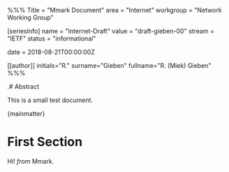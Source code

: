 %%%
Title = "Mmark Document"
area = "Internet"
workgroup = "Network Working Group"

[seriesInfo]
name = "Internet-Draft"
value = "draft-gieben-00"
stream = "IETF"
status = "informational"

date = 2018-08-21T00:00:00Z

[[author]]
initials="R."
surname="Gieben"
fullname="R. (Miek) Gieben"
%%%

.# Abstract

This is a small test document.

{mainmatter}

# First Section

Hi! *from* Mmark.

